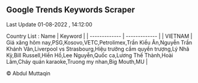 

## Google Trends Keywords Scraper 
 
Last Update 01-08-2022 , 14:12:00

Country List :
 Name  | Keyword |
| ------------- | ------------- |
| VIETNAM | Giá xăng hôm nay,PSG,Kosovo,VETC,Petrolimex,Trần Kiều Ân,Nguyễn Trần Khánh Vân,Liverpool vs Strasbourg,Hiệu trưởng cầm quyền trượng,Lý Nhã Kỳ,Bill Russell,Hiền Hồ,Lee Nguyễn,Quốc ca,Lương Thế Thành,Hoài Lâm,Cháy quán karaoke,Truong my nhan,Big Mouth,MU |



© Abdul Muttaqin 
